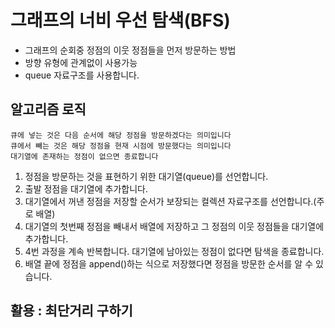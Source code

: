 # 그래프의 너비 우선 탐색(BFS)

- 그래프의 순회중 정점의 이웃 정점들을 먼저 방문하는 방법
- 방향 유형에 관계없이 사용가능
- queue 자료구조를 사용합니다.
## 알고리즘 로직
	큐에 넣는 것은 다음 순서에 해당 정점을 방문하겠다는 의미입니다
	큐에서 빼는 것은 해당 정점을 현재 시점에 방문했다는 의미입니다
	대기열에 존재하는 정점이 없으면 종료합니다
1. 정점을 방문하는 것을 표현하기 위한 대기열(queue)를 선언합니다.
2. 출발 정점을 대기열에 추가합니다. 
3. 대기열에서 꺼낸 정점을 저장할 순서가 보장되는 컬렉션 자료구조를 선언합니다.(주로 배열)
4. 대기열의 첫번째 정점을 빼내서 배열에 저장하고 그 정점의 이웃 정점들을 대기열에 추가합니다.
5. 4번 과정을 계속 반복합니다. 대기열에 남아있는 정점이 없다면 탐색을 종료합니다.
6. 배열 끝에 정점을 append()하는 식으로 저장했다면 정점을 방문한 순서를 알 수 있습니다. 
## 활용 : 최단거리 구하기
